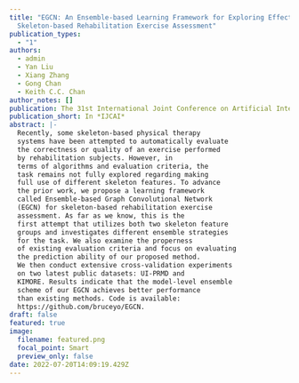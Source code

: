 ```yaml
---
title: "EGCN: An Ensemble-based Learning Framework for Exploring Effective
  Skeleton-based Rehabilitation Exercise Assessment"
publication_types:
  - "1"
authors:
  - admin
  - Yan Liu
  - Xiang Zhang
  - Gong Chan
  - Keith C.C. Chan
author_notes: []
publication: The 31st International Joint Conference on Artificial Intelligence
publication_short: In *IJCAI*
abstract: |-
  Recently, some skeleton-based physical therapy
  systems have been attempted to automatically evaluate
  the correctness or quality of an exercise performed
  by rehabilitation subjects. However, in
  terms of algorithms and evaluation criteria, the
  task remains not fully explored regarding making
  full use of different skeleton features. To advance
  the prior work, we propose a learning framework
  called Ensemble-based Graph Convolutional Network
  (EGCN) for skeleton-based rehabilitation exercise
  assessment. As far as we know, this is the
  first attempt that utilizes both two skeleton feature
  groups and investigates different ensemble strategies
  for the task. We also examine the properness
  of existing evaluation criteria and focus on evaluating
  the prediction ability of our proposed method.
  We then conduct extensive cross-validation experiments
  on two latest public datasets: UI-PRMD and
  KIMORE. Results indicate that the model-level ensemble
  scheme of our EGCN achieves better performance
  than existing methods. Code is available:
  https://github.com/bruceyo/EGCN.
draft: false
featured: true
image:
  filename: featured.png
  focal_point: Smart
  preview_only: false
date: 2022-07-20T14:09:19.429Z
---
```

